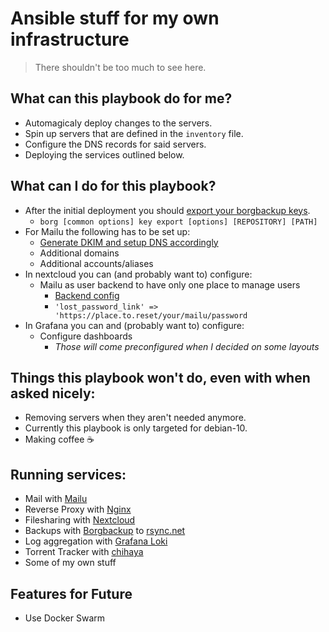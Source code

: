 # Ansible stuff for my own infrastructure

> There shouldn't be too much to see here.

## What can this playbook do for me?
- Automagicaly deploy changes to the servers.
- Spin up servers that are defined in the `inventory` file.
- Configure the DNS records for said servers.
- Deploying the services outlined below.

## What can I do for this playbook?
- After the initial deployment you should [export your borgbackup keys](https://borgbackup.readthedocs.io/en/stable/usage/key.html#borg-key-export).
  - `borg [common options] key export [options] [REPOSITORY] [PATH]`
- For Mailu the following has to be set up:
  - [Generate DKIM and setup DNS accordingly](https://mailu.io/1.7/dns.html?highlight=dkim#dkim-spf-dmarc-entries)
  - Additional domains
  - Additional accounts/aliases
- In nextcloud you can (and probably want to) configure:
  - Mailu as user backend to have only one place to manage users
    - [Backend config](https://mailu.io/1.7/faq.html#i-want-to-integrate-nextcloud-15-and-newer-with-mailu)
    - `'lost_password_link' => 'https://place.to.reset/your/mailu/password`
- In Grafana you can and (probably want to) configure:
  - Configure dashboards
    - *Those will come preconfigured when I decided on some layouts*

## Things this playbook won't do, even with when asked nicely:
- Removing servers when they aren't needed anymore.
- Currently this playbook is only targeted for debian-10.
- Making coffee ☕️

## Running services:
- Mail with [Mailu](https://mailu.io/)
- Reverse Proxy with [Nginx](https://nginx.com/)
- Filesharing with [Nextcloud](https://nextcloud.com/)
- Backups with [Borgbackup](https://www.borgbackup.org/) to [rsync.net](https://rsync.net)
- Log aggregation with [Grafana Loki](https://grafana.com/oss/loki/)
- Torrent Tracker with [chihaya](https://github.com/chihaya/chihaya)
- Some of my own stuff

## Features for Future
- Use Docker Swarm
